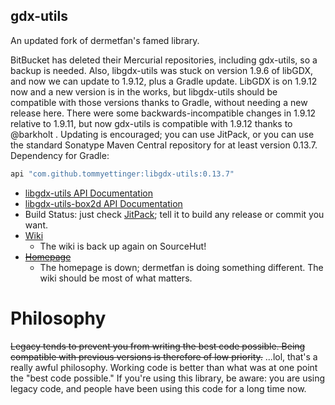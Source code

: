 ## gdx-utils
An updated fork of dermetfan's famed library.

BitBucket has deleted their Mercurial repositories, including gdx-utils, so a backup is needed.
Also, libgdx-utils was stuck on version 1.9.6 of libGDX, and now we can update to 1.9.12, plus a Gradle update.
LibGDX is on 1.9.12 now and a new version is in the works, but libgdx-utils should be compatible with those versions
thanks to Gradle, without needing a new release here. There were some backwards-incompatible changes in 1.9.12 relative
to 1.9.11, but now gdx-utils is compatible with 1.9.12 thanks to @barkholt . Updating is encouraged; you can use JitPack,
or you can use the standard Sonatype Maven Central repository for at least version 0.13.7. Dependency for Gradle:

```groovy
api "com.github.tommyettinger:libgdx-utils:0.13.7"
```

- [libgdx-utils API Documentation](https://tommyettinger.github.io/gdx-utils/libgdx-utils/apidocs/index.html)
- [libgdx-utils-box2d API Documentation](https://tommyettinger.github.io/gdx-utils/libgdx-utils-box2d/apidocs/index.html)
- Build Status: just check [JitPack](https://jitpack.io/#tommyettinger/gdx-utils); tell it to build any release or commit you want.
- [Wiki](https://man.sr.ht/~dermetfan/libgdx-utils/)
  - The wiki is back up again on SourceHut!
- [~~Homepage~~](http://dermetfan.net/libgdx-utils.php)
  - The homepage is down; dermetfan is doing something different. The wiki should be most of what matters.

# Philosophy #

~~Legacy tends to prevent you from writing the best code possible. Being compatible with previous versions is therefore
of low priority.~~ ...lol, that's a really awful philosophy. Working code is better than what was at one point the "best
code possible." If you're using this library, be aware:  you are using legacy code, and people have been using this code
for a long time now.
